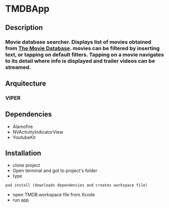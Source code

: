 # TMDBApp

## Description
### Movie database searcher. Displays list of movies obtained from [The Movie Database](https://www.themoviedb.org/?language=en-US). movies can be filtered by inserting text, or tapping on default filters. Tapping on a movie navigates to its detail where info is displayed and trailer videos can be streamed.

## Arquitecture 
### VIPER

## Dependencies
- Alamofire
- NVActivityIndicatorView
- YoutubeKit

## Installation
- clone project
- Open terminal and got to project's folder
- type 
```
pod install (downloads dependencies and creates workspace file)
```
- open TMDB.workspace file from Xcode
- run app




